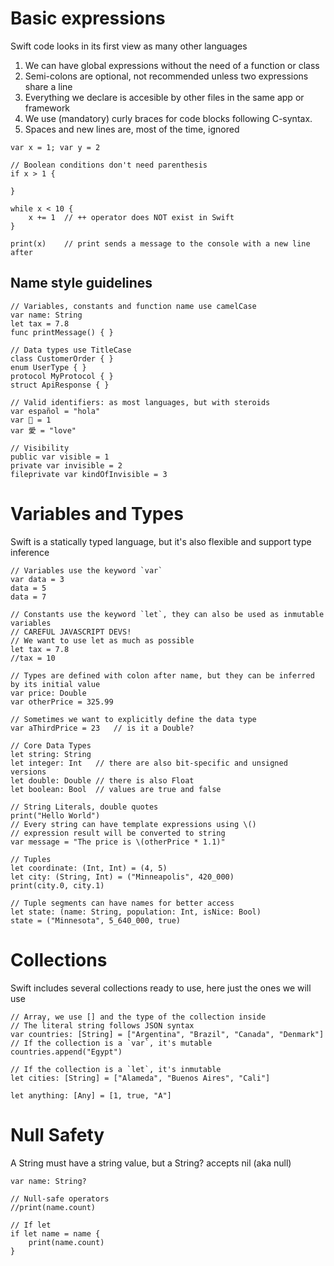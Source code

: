 # Basic expressions

Swift code looks in its first view as many other languages

1. We can have global expressions without the need of a function or class
2. Semi-colons are optional, not recommended unless two expressions share a line
3. Everything we declare is accesible by other files in the same app or framework
4. We use (mandatory) curly braces for code blocks following C-syntax.
5. Spaces and new lines are, most of the time, ignored

```
var x = 1; var y = 2

// Boolean conditions don't need parenthesis
if x > 1 {

}

while x < 10 {
    x += 1  // ++ operator does NOT exist in Swift
}

print(x)    // print sends a message to the console with a new line after
```

## Name style guidelines

```
// Variables, constants and function name use camelCase
var name: String
let tax = 7.8
func printMessage() { }

// Data types use TitleCase
class CustomerOrder { }
enum UserType { }
protocol MyProtocol { }
struct ApiResponse { }

// Valid identifiers: as most languages, but with steroids
var español = "hola"
var 🐄 = 1
var 愛 = "love"

// Visibility
public var visible = 1
private var invisible = 2
fileprivate var kindOfInvisible = 3
```

# Variables and Types

Swift is a statically typed language, but it's also flexible and support type inference

```
// Variables use the keyword `var`
var data = 3
data = 5
data = 7

// Constants use the keyword `let`, they can also be used as inmutable variables
// CAREFUL JAVASCRIPT DEVS!
// We want to use let as much as possible
let tax = 7.8
//tax = 10

// Types are defined with colon after name, but they can be inferred by its initial value
var price: Double
var otherPrice = 325.99

// Sometimes we want to explicitly define the data type
var aThirdPrice = 23   // is it a Double?

// Core Data Types
let string: String
let integer: Int   // there are also bit-specific and unsigned versions
let double: Double // there is also Float
let boolean: Bool  // values are true and false

// String Literals, double quotes
print("Hello World")
// Every string can have template expressions using \()
// expression result will be converted to string
var message = "The price is \(otherPrice * 1.1)"

// Tuples
let coordinate: (Int, Int) = (4, 5)
let city: (String, Int) = ("Minneapolis", 420_000)
print(city.0, city.1)

// Tuple segments can have names for better access
let state: (name: String, population: Int, isNice: Bool)
state = ("Minnesota", 5_640_000, true)

```

# Collections

Swift includes several collections ready to use, here just the ones we will use

```
// Array, we use [] and the type of the collection inside
// The literal string follows JSON syntax
var countries: [String] = ["Argentina", "Brazil", "Canada", "Denmark"]
// If the collection is a `var`, it's mutable
countries.append("Egypt")

// If the collection is a `let`, it's inmutable
let cities: [String] = ["Alameda", "Buenos Aires", "Cali"]

let anything: [Any] = [1, true, "A"]
```

# Null Safety

A String must have a string value, but a String? accepts nil (aka null)

```
var name: String?

// Null-safe operators
//print(name.count)

// If let
if let name = name {
    print(name.count)
}
```
